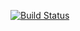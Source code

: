 [![Build Status](https://travis-ci.com/zhangyangjing/gamepadtest.svg?branch=master)](https://travis-ci.com/zhangyangjing/gamepadtest)
